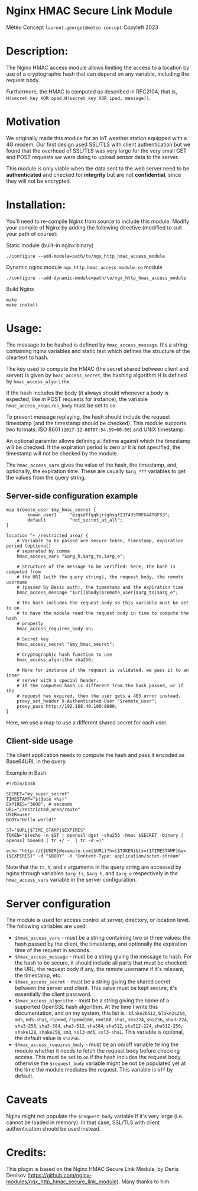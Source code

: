 Nginx HMAC Secure Link Module
=============================

Météo Concept `laurent.georget@meteo-concept`
Copyleft 2023

Description:
============

The Nginx HMAC access module allows limiting the access to a location by use of
a cryptographic hash that can depend on any variable, including the request
body.

Furthermore, the HMAC is computed as described in RFC2104, that is,
`H(secret_key XOR opad,H(secret_key XOR ipad, message))`.


Motivation
==========

We originally made this module for an IoT weather station equipped with a 4G
modem.  Our first design used SSL/TLS with client authentication but we found
that the overhead of SSL/TLS was very large for the very small GET and POST
requests we were doing to upload sensor data to the server.

This module is only viable when the data sent to the web server need to be
**authenticated** and checked for **integrity** but are not **confidential**,
since they will not be encrypted.


Installation:
=============

You'll need to re-compile Nginx from source to include this module.
Modify your compile of Nginx by adding the following directive (modified to suit your path of course):

Static module (built-in nginx binary)

    ./configure --add-module=path/to/ngx_http_hmac_access_module

Dynamic nginx module `ngx_http_hmac_access_module.so` module

    ./configure --add-dynamic-module=path/to/ngx_http_hmac_access_module

Build Nginx

    make
    make install


Usage:
======

The message to be hashed is defined by `hmac_access_message`. It's a string
containing nginx variables and static text which defines the structure of the
cleartext to hash.

The key used to compute the HMAC (the secret shared between client and server)
is given by `hmac_access_secret`, the hashing algorithm H is defined by
`hmac_access_algorithm`.

If the hash includes the body (it always should whenever a body is expected,
like in POST requests for instance), the variable `hmac_access_requires_body`
must be set to `on`.

To prevent message replaying, the hash should include the request timestamp
(and the timestamp should be checked). This module supports two formats:
 ISO 8601 (`2017-12-08T07:54:59+00:00`) and UNIX timestamp.

An optional paramter allows defining a lifetime against which the timestamp
will be checked. If the expiration period is zero or it is not specified, the
timestamp will not be checked by the module.

The `hmac_access_vars` gives the value of the hash, the timestamp, and,
optionally, the expiration time. These are usually `$arg_???` variables to get
the values from the query string.

Server-side configuration example
---------------------------------

```nginx
map $remote_user $my_hmac_secret {
        known_user1     "ezqsdffgqkjrsghsqf23T435TRFG4ATGFS3";
        default         "not_secret_at_all";
}

location ^~ /restricted_area/ {
    # Variable to be passed are secure token, timestamp, expiration period (optional)
    # separated by comma
    hmac_access_vars "$arg_h,$arg_ts,$arg_e";

    # Structure of the message to be verified: here, the hash is computed from
    # the URI (with the query string), the request body, the remote username
    # (passed by Basic auth), the timestamp and the expiration time
    hmac_access_message "$uri|$body|$remote_user|$arg_ts|$arg_e";

    # The hash includes the request body so this variable must be set to on
    # to have the module read the request body in time to compute the hash
    # properly
    hmac_access_requires_body on;

    # Secret key
    hmac_access_secret "$my_hmac_secret";

    # Cryptographic hash function to use
    hmac_access_algorithm sha256;

    # Here for instance if the request is validated, we pass it to an inner
    # server with a special header.
    # If the computed hash is different from the hash passed, or if the
    # request has expired, then the user gets a 403 error instead.
    proxy_set_header X-Authenticated-User "$remote_user";
    proxy_pass http://192.168.40.100:8080;
}
```

Here, we use a map to use a different shared secret for each user.

Client-side usage
-----------------

The client application needs to compute the hash and pass it encoded as
Base64URL in the query.

Example in Bash

```shell
#!/bin/bash

SECRET="my_super_secret"
TIMESTAMP="$(date +%s)"
EXPIRES="3600"; # seconds
URL="/restricted_area/route"
USER=user
BODY="Hello world!"

ST="$URL|$TIME_STAMP|$EXPIRES"
TOKEN="$(echo -n $ST | openssl dgst -sha256 -hmac $SECRET -binary | openssl base64 | tr +/ -_ | tr -d =)"

echo "http://{$USER}@example.com{$URL}?h={$TOKEN}&ts={$TIMESTAMP}&e={$EXPIRES}" -d "$BODY" -H "Content-Type: application/octet-stream"
```

Note that the `ts`, `h`, and `e` arguments in the query string are accessed
by nginx through variables `$arg_ts`, `$arg_h`, and `$arg_e` respectively in
the `hmac_access_vars` variable in the server configuration.


Server configuration
====================

The module is used for access control at server, directory, or location level.
The following variables are used:

* `$hmac_access_vars` - must be a string containing two or three values:
  the hash passed by the client, the timestamp, and optionally the expiration
  time of the request in seconds.
* `$hmac_access_message` - must be a string giving the message to hash.
  For the hash to be secure, it should include all parts that must be checked:
  the URL, the request body if any, the remote username if it's relevant, the
  timestamp, etc.
* `$hmac_access_secret` - must be a string giving the shared secret between
  the server and client. This value must be kept secure, it's essentially the
  client password.
* `$hmac_access_algorithm` - must be a string giving the name of a supported
  OpenSSL hash algorithm. At the time I write this documentation, and on my
  system, this list is : `blake2b512`, `blake2s256`, `md5`, `md5-sha1`,
  `ripemd`, `ripemd160`, `rmd160`, `sha1`, `sha224`, `sha256`, `sha3-224`,
  `sha3-256`, `sha3-384`, `sha3-512`, `sha384`, `sha512`, `sha512-224`,
  `sha512-256`, `shake128`, `shake256`, `sm3`, `ssl3-md5`, `ssl3-sha1`.
  This variable is optional, the default value is `sha256`.
* `$hmac_access_requires_body` - must be an on/off variable telling the module
  whether it needs to fetch the request body before checking access. This must
  be set to `on` if the hash includes the request body, otherwise the
  `$request_body` variable might be not be populated yet at the time the module
  mediates the request. This variable is `off` by default.


Caveats
=======

Nginx might not populate the `$request_body` variable if it's very large (i.e.
cannot be loaded in memory). In that case, SSL/TLS with client authentication
should be used instead.


Credits:
========

This plugin is based on the Nginx HMAC Secure Link Module, by Denis Denisov
(https://github.com/nginx-modules/ngx_http_hmac_secure_link_module). Many
thanks to him.

